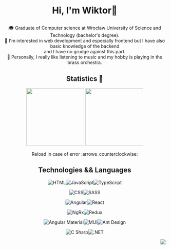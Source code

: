 # <p align="center">Hi, I'm Wiktor👋</p> 

<div align="center">

:mortar_board: Graduate of Computer science at Wrocław University of Science and Technology (bachelor's degree).
<br>:telescope: I'm interested in web development and especially frontend but I have also basic knowledge of the backend <br> and I have no grudge against this part.
<br>:trumpet: Personally, I really like listening to music and my hobby is playing in the brass orchestra. 


## Statistics :dart:

<img height="180" src="https://github-readme-streak-stats.herokuapp.com/?user=wiktord2000&theme=blux&count_private=true&mode=weekly">
<img height="180"src="https://github-readme-stats-wiktord2000.vercel.app/api/top-langs/?username=wiktord2000&langs_count=8&layout=compact&count_private=true&bg_color=263d46&title_color=28ecfa&text_color=ffffff">

<p align="center">Reload in case of error :arrows_counterclockwise:</p>

## Technologies && Languages 
<img src="https://img.shields.io/badge/-HTML-E34F26?logo=html5&logoColor=white&style=for-the-badge" alt="HTML"/><img src="https://img.shields.io/badge/-JavaScript-F7DF1E?logo=javascript&logoColor=black&style=for-the-badge" alt="JavaScript"/><img src="https://img.shields.io/badge/-TypeScript-007ACC?logo=TypeScript&logoColor=white&style=for-the-badge" alt="TypeScript"/>

<img src="https://img.shields.io/badge/-CSS-1572B6?logo=css3&logoColor=white&style=for-the-badge" alt="CSS"/><img src="https://img.shields.io/badge/-SASS-CC6699?logo=sass&logoColor=white&style=for-the-badge" alt="SASS"/>
  
<img src="https://img.shields.io/badge/-Angular-DD0031?logo=angular&logoColor=white&style=for-the-badge" alt="Angular"/><img src="https://img.shields.io/badge/-React-61DAFB?logo=react&logoColor=black&style=for-the-badge" alt="React"/>

<img src="https://img.shields.io/badge/-NgRx-ba2bd2?logo=angular&logoColor=white&style=for-the-badge" alt="NgRx"/><img src="https://img.shields.io/badge/-Redux-764ABC?logo=Redux&logoColor=white&style=for-the-badge" alt="Redux"/>
  
<img src="https://img.shields.io/badge/-Material-3f51b5?&logo=angular&logoColor=white&style=for-the-badge" alt="Angular Material"/><img src="https://img.shields.io/badge/-MUI-007FFF?&logo=mui&logoColor=white&style=for-the-badge" alt="MUI"/><img src="https://img.shields.io/badge/-Bootstrap-7952B3?&logo=bootstrap&logoColor=white&style=for-the-badge" alt="Ant Design"/>

<img src="https://img.shields.io/badge/-C Sharp-239120?logo=csharp&logoColor=white&style=for-the-badge" alt="C Sharp"/><img src="https://img.shields.io/badge/-ASP.NET-512BD4?&logoColor=white&style=for-the-badge" alt=".NET"/>
  


</div>

<!-- Views -->
<!-- ![](https://komarev.com/ghpvc/?username=wiktord2000&color=green) -->
<img align="right" src="https://komarev.com/ghpvc/?username=wiktord2000">
